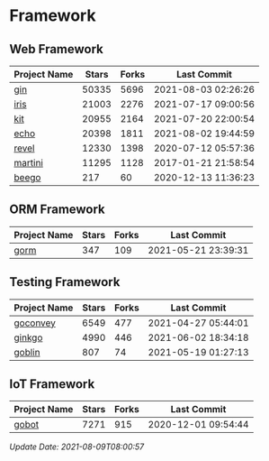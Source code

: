 # Framework

## Web Framework
| Project Name | Stars | Forks | Last Commit |
| ------------ | ----- | ----- | ----------- |
| [gin](https://github.com/gin-gonic/gin) | 50335 | 5696 | 2021-08-03 02:26:26 |
| [iris](https://github.com/kataras/iris) | 21003 | 2276 | 2021-07-17 09:00:56 |
| [kit](https://github.com/go-kit/kit) | 20955 | 2164 | 2021-07-20 22:00:54 |
| [echo](https://github.com/labstack/echo) | 20398 | 1811 | 2021-08-02 19:44:59 |
| [revel](https://github.com/revel/revel) | 12330 | 1398 | 2020-07-12 05:57:36 |
| [martini](https://github.com/go-martini/martini) | 11295 | 1128 | 2017-01-21 21:58:54 |
| [beego](https://github.com/astaxie/beego) | 217 | 60 | 2020-12-13 11:36:23 |

## ORM Framework
| Project Name | Stars | Forks | Last Commit |
| ------------ | ----- | ----- | ----------- |
| [gorm](https://github.com/jinzhu/gorm) | 347 | 109 | 2021-05-21 23:39:31 |

## Testing Framework
| Project Name | Stars | Forks | Last Commit |
| ------------ | ----- | ----- | ----------- |
| [goconvey](https://github.com/smartystreets/goconvey) | 6549 | 477 | 2021-04-27 05:44:01 |
| [ginkgo](https://github.com/onsi/ginkgo) | 4990 | 446 | 2021-06-02 18:34:18 |
| [goblin](https://github.com/franela/goblin) | 807 | 74 | 2021-05-19 01:27:13 |

## IoT Framework
| Project Name | Stars | Forks | Last Commit |
| ------------ | ----- | ----- | ----------- |
| [gobot](https://github.com/hybridgroup/gobot) | 7271 | 915 | 2020-12-01 09:54:44 |

*Update Date: 2021-08-09T08:00:57*